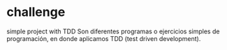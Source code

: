 # challenge
simple project with TDD
Son diferentes programas o ejercicios simples de programación, en donde aplicamos TDD (test driven development).
